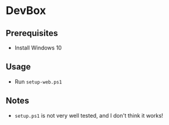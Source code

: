 # DevBox
## Prerequisites
* Install Windows 10

## Usage
* Run `setup-web.ps1`

## Notes
* `setup.ps1` is not very well tested, and I don't think it works!
